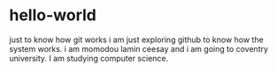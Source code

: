 # hello-world
just to know how git works
i am just exploring github to know how the system works.
i am momodou lamin ceesay and i am going to coventry university. I am studying computer science.

